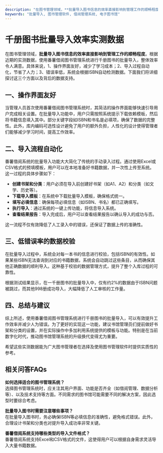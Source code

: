 ```yaml
---
description: "在图书管理领域，**批量导入图书信息的效率直接影响到管理工作的顺畅程度**。根据近期的实测数据，使用番薯借阅图书管理系统进行千册图书的批量导入，整体效率令人满意。具体来说，1、操作界面友好，减少了学习成本；2、导入过程自动化，节省了人力；3、错误率低，系统会根据ISBN自动检测数据。下面我们将详细探讨这三个方面以及背后的数据支持。"
keywords: "批量导入, 图书管理软件, 借阅管理系统, 电子图书馆"
---
```

# 千册图书批量导入效率实测数据  

在图书管理领域，**批量导入图书信息的效率直接影响到管理工作的顺畅程度**。根据近期的实测数据，使用番薯借阅图书管理系统进行千册图书的批量导入，整体效率令人满意。具体来说，1、操作界面友好，减少了学习成本；2、导入过程自动化，节省了人力；3、错误率低，系统会根据ISBN自动检测数据。下面我们将详细探讨这三个方面以及背后的数据支持。

## **一、操作界面友好**

当管理人员首次使用番薯借阅图书管理系统时，其简洁的操作界面能够快速引导用户完成相关设置。在批量导入功能中，用户只需按照系统提示下载依赖模板，然后将书籍信息填入其中。部分关键字段如ISBN和书名是必填项，确保了数据的完整性。此外，库内编码可选性设计避免了用户的额外负担，人性化的设计使得管理者们能够减少学习时间，提高工作效率。

## **二、导入流程自动化**

番薯借阅系统的批量导入功能大大简化了传统的手动录入过程。通过使用Excel或CSV格式的预填模板，用户可以在本地准备好书籍数据，并一次性上传至系统。这一过程的具体步骤如下：

- **创建书架和分类**：用户必须在导入前创建好书架（如A1、A2）和分类（如文学、历史等）。
- **下载导入模板**：在系统中下载批量导入模板，确保格式统一。
- **填写必填信息**：确保每项必填信息（如ISBN、书名）都已正确填写。
- **执行导入**：通过系统的一键上传功能，将信息导入系统。
- **查看结果报告**：导入完成后，用户可以查看结果报告以确认导入的成功与否。

这一流程不仅有效降低了人工录入中的错误，还保证了数据上传的准确性。

## **三、低错误率的数据校验**

在批量导入过程中，系统会对每一本书的信息进行校验，包括ISBN的有效性。如果某些ISBN无法查询到对应的书籍数据，系统会自动跳过这些条目，从而确保其他正确数据的顺利导入。这种基于校验的数据管理方式，提升了整个入库过程的可靠性。

根据测试结果显示，在一千册图书的批量导入中，仅有约2%的数据由于ISBN问题被跳过，而其他998册成功导入，大幅降低了人工审核的工作量。

## **四、总结与建议**

综上所述，使用番薯借阅图书管理系统进行千册图书的批量导入，可以有效提升工作效率并减少人为错误。为了更好的实现这一功能，建议书馆管理员们提前做好书架和分类的设置，并在实际操作中多加利用系统提供的模板与功能。特别是在当前数字化时代，推动图书馆管理系统的升级换代变得尤为重要。

希望这些实测数据能为广大图书管理者在选择及使用图书管理软件时提供实质性的参考。

## 相关问答FAQs  
**如何选择适合的图书管理系统？**  
选择图书管理系统时，应关注其用户界面、功能是否齐全（如借阅管理、数据分析等）、以及技术支持等方面。不同需求的图书馆可能需要不同的解决方案，因此选型时要综合考虑。

**批量导入图书时需要注意哪些事项？**  
在批量导入图书时，务必确保ISBN等必填信息的准确性，避免格式错误。此外，合理设计书架和分类也对提升导入成功率非常关键。

**番薯借阅系统支持哪些类型的导入文件格式？**  
番薯借阅系统支持Excel和CSV格式的文件，这使得用户可以根据自身需求灵活导入大量书籍数据。
